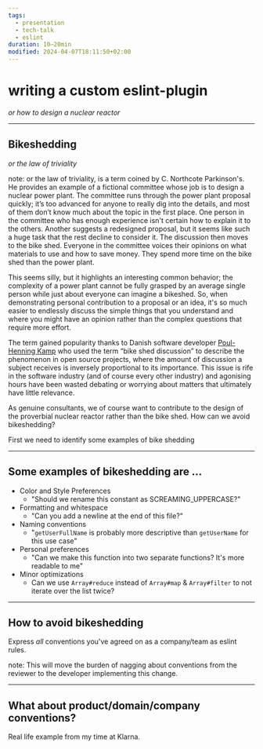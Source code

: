 ```yaml
---
tags:
  - presentation
  - tech-talk
  - eslint
duration: 10–20min
modified: 2024-04-07T18:11:50+02:00
---
```


# writing a custom eslint-plugin
_or how to design a nuclear reactor_

---

## Bikeshedding

_or the law of triviality_ <!-- element class="fragment" -->

note:  or the law of triviality, is a term coined by C. Northcote Parkinson's. He provides an example of a fictional committee whose job is to design a nuclear power plant. The committee runs through the power plant proposal quickly; it’s too advanced for anyone to really dig into the details, and most of them don’t know much about the topic in the first place. One person in the committee who has enough experience isn't certain how to explain it to the others. Another suggests a redesigned proposal, but it seems like such a huge task that the rest decline to consider it. The discussion then moves to the bike shed. Everyone in the committee voices their opinions on what materials to use and how to save money. They spend more time on the bike shed than the power plant.

This seems silly, but it highlights an interesting common behavior; the complexity of a power plant cannot be fully grasped by an average single person while just about everyone can imagine a bikeshed. So, when demonstrating personal contribution to a proposal or an idea, it's so much easier to endlessly discuss the simple things that you understand and where you might have an opinion rather than the complex questions that require more effort.

 The term gained popularity thanks to Danish software developer [Poul-Henning Kamp](https://en.wikipedia.org/wiki/Poul-Henning_Kamp) who used the term “bike shed discussion” to describe the phenomenon in open source projects, where the amount of discussion a subject receives is inversely proportional to its importance. This issue is rife in the software industry (and of course every other industry) and agonising hours have been wasted debating or worrying about matters that ultimately have little relevance.

As genuine consultants, we of course want to contribute to the design of the proverbial nuclear reactor rather than the bike shed. How can we avoid bikeshedding?

First we need to identify some examples of bike shedding

---

## Some examples of bikeshedding are ...

+ Color and Style Preferences
	+ "Should we rename this constant as SCREAMING_UPPERCASE?"
+ Formatting and whitespace
	+ "Can you add a newline at the end of this file?"
+ Naming conventions
	+ "`getUserFullName` is probably more descriptive than `getUserName` for this use case"
 + Personal preferences
	 + "Can we make this function into two separate functions? It's more readable to me"
 + Minor optimizations
	 + Can we use `Array#reduce` instead of `Array#map` & `Array#filter` to not iterate over the list twice?

---

## How to avoid bikeshedding

Express _all_ conventions you've agreed on as a company/team as eslint rules. 
<!-- element class="fragment" -->

note: This will move the burden of nagging about conventions from the reviewer to the developer implementing this change.

---

## What about product/domain/company conventions?

Real life example from my time at Klarna.

## 